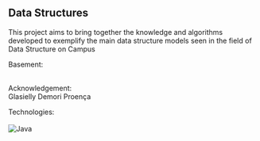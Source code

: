 ## Data Structures

This project aims to bring together the knowledge and algorithms developed to exemplify the main data structure models seen in the field of Data Structure on Campus

Basement: <br><br>

Acknowledgement: <br>
Glasielly Demori Proença

Technologies: <br><br>
![Java](https://img.shields.io/badge/java-%23ED8B00.svg?style=for-the-badge&logo=openjdk&logoColor=white)
